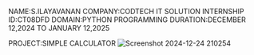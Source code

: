 NAME:S.ILAYAVANAN
COMPANY:CODTECH IT SOLUTION
INTERNSHIP ID:CT08DFD
DOMAIN:PYTHON PROGRAMMING
DURATION:DECEMBER 12,2024 TO JANUARY 12,2025


PROJECT:SIMPLE CALCULATOR
![Screenshot 2024-12-24 210254](https://github.com/user-attachments/assets/a6cd97c4-bccd-4e71-9b79-9d2ed08b5d30)
